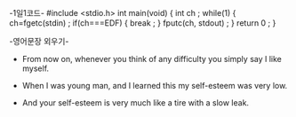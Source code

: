    -1일1코드-
#include <stdio.h>
int main(void)
 {
    int ch ;
    while(1)
    {
      ch=fgetc(stdin) ;
      if(ch===EDF)
      {
         break ;
       }
    fputc(ch, stdout) ;
    }
  return 0 ;
 }


   -영어문장 외우기-<Tracy>

* From now on, whenever you think of any difficulty you simply say I like myself.

* When I was young man, and I learned this my self-esteem was very low.

* And your self-esteem is very much like a tire with a slow leak.